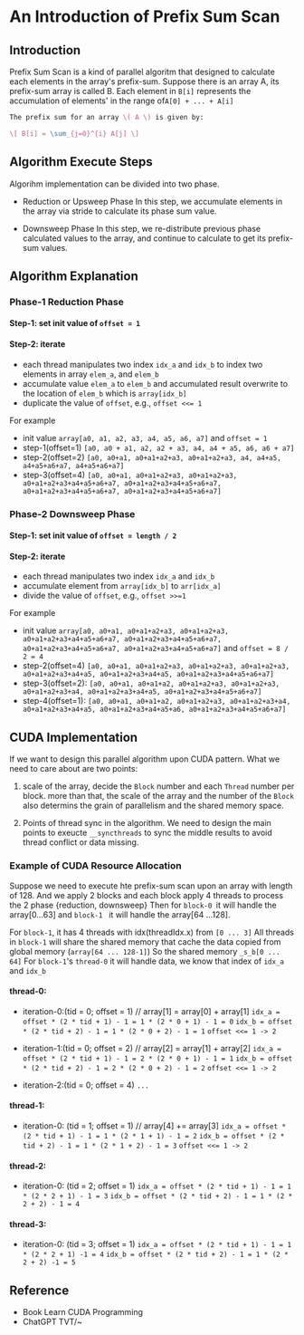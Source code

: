 # An Introduction of Prefix Sum Scan 

## Introduction 
Prefix Sum Scan is a kind of parallel algoritm that designed to calculate each elements in the array's prefix-sum. 
Suppose there is an array A, its prefix-sum array is called B.
Each element in `B[i]` represents the accumulation of elements' in the range of`A[0] + ... + A[i]`

```latex
The prefix sum for an array \( A \) is given by:

\[ B[i] = \sum_{j=0}^{i} A[j] \]
```
## Algorithm Execute Steps 
Algorihm implementation can be divided into two phase. 
* Reduction or Upsweep Phase
In this step, we accumulate elements in the array via stride to calculate its phase sum value.

* Downsweep Phase
In this step, we re-distribute previous phase calculated values to the array, and continue to calculate to get its prefix-sum values. 

## Algorithm Explanation 
### Phase-1 Reduction Phase
#### Step-1: set init value of `offset = 1`
#### Step-2: iterate 
* each thread manipulates two index `idx_a` and `idx_b` to index two elements in array `elem_a`, and `elem_b`
* accumulate value `elem_a` to `elem_b` and accumulated result overwrite to the location of `elem_b` which is `array[idx_b]`
* duplicate the value of `offset`, e.g., `offset <<= 1`

For example 
* init value `array[a0, a1, a2, a3, a4, a5, a6, a7]` and `offset = 1`
* step-1(offset=1) `[a0, a0 + a1, a2, a2 + a3, a4, a4 + a5, a6, a6 + a7]`
* step-2(offset=2) `[a0, a0+a1, a0+a1+a2+a3, a0+a1+a2+a3, a4, a4+a5, a4+a5+a6+a7, a4+a5+a6+a7]`
* step-3(offset=4) `[a0, a0+a1, a0+a1+a2+a3, a0+a1+a2+a3, a0+a1+a2+a3+a4+a5+a6+a7, a0+a1+a2+a3+a4+a5+a6+a7, a0+a1+a2+a3+a4+a5+a6+a7, a0+a1+a2+a3+a4+a5+a6+a7]`

### Phase-2 Downsweep Phase
#### Step-1: set init value of `offset = length / 2`
#### Step-2: iterate
* each thread manipulates two index `idx_a` and `idx_b`
* accumulate element from `array[idx_b]` to `arr[idx_a]`
* divide the value of `offset`, e.g., `offset >>=1`

For example
* init value `array[a0, a0+a1, a0+a1+a2+a3, a0+a1+a2+a3, a0+a1+a2+a3+a4+a5+a6+a7, a0+a1+a2+a3+a4+a5+a6+a7, a0+a1+a2+a3+a4+a5+a6+a7, a0+a1+a2+a3+a4+a5+a6+a7]` and `offset = 8 / 2 = 4`
* step-2(offset=4) `[a0, a0+a1, a0+a1+a2+a3, a0+a1+a2+a3, a0+a1+a2+a3, a0+a1+a2+a3+a4+a5, a0+a1+a2+a3+a4+a5, a0+a1+a2+a3+a4+a5+a6+a7]`
* step-3(offset=2): `[a0, a0+a1, a0+a1+a2, a0+a1+a2+a3, a0+a1+a2+a3, a0+a1+a2+a3+a4, a0+a1+a2+a3+a4+a5, a0+a1+a2+a3+a4+a5+a6+a7]`
* step-4(offset=1): `[a0, a0+a1, a0+a1+a2, a0+a1+a2+a3, a0+a1+a2+a3+a4, a0+a1+a2+a3+a4+a5, a0+a1+a2+a3+a4+a5+a6, a0+a1+a2+a3+a4+a5+a6+a7]`


## CUDA Implementation 
If we want to design this parallel algorithm upon CUDA pattern.  What we need to care about are two points:
1. scale of the array, decide the `Block` number and each `Thread` number per block. more than that, the scale of the array and the number of the `Block` also determins the grain of parallelism and the shared memory space. 

2. Points of thread sync in the algorithm. We need to design the main points to exeucte `__syncthreads` to sync the middle results to avoid thread conflict or data missing. 

### Example of CUDA Resource Allocation 

Suppose we need to execute hte prefix-sum scan upon an array with length of 128.
And we apply 2 blocks and each block apply 4 threads to process the 2 phase {reduction, downsweep}
Then for `block-0 `it will handle the array[0...63] and `block-1 ` it will handle the array[64 ...128]. 

For `block-1`, it has 4 threads with idx(threadIdx.x) from `[0 ... 3]`
All threads in `block-1` will share the shared memory that cache the data copied from global memory (`array[64 ... 128-1]`)
So the shared memory `_s_b[0 ... 64]`
For `block-1`'s `thread-0` it will handle data, we know that index of `idx_a` and `idx_b`
#### thread-0:
* iteration-0:(tid = 0; offset = 1) 
// array[1] = array[0] + array[1]
`idx_a = offset * (2 * tid + 1) - 1 = 1 * (2 * 0 + 1) - 1 = 0`
`idx_b = offset * (2 * tid + 2) - 1 = 1 * (2 * 0 + 2) - 1 = 1`
`offset <<= 1 -> 2`

* iteration-1:(tid = 0; offset = 2)
// array[2] = array[1] + array[2] 
`idx_a = offset * (2 * tid + 1) - 1 = 2 * (2 * 0 + 1) - 1 = 1`
`idx_b = offset * (2 * tid + 2) - 1 = 2 * (2 * 0 + 2) - 1 = 2` 
`offset <<= 1 -> 2`
* iteration-2:(tid = 0; offset = 4)
`...`

#### thread-1: 
* iteration-0: (tid = 1; offset = 1)
// array[4] += array[3] 
`idx_a = offset * (2 * tid + 1) - 1 = 1 * (2 * 1 + 1) - 1 = 2`
`idx_b = offset * (2 * tid + 2) - 1 = 1 * (2 * 1 + 2) - 1 = 3`
`offset <<= 1 -> 2`

#### thread-2: 
* iteration-0: (tid = 2; offset = 1)
`idx_a = offset * (2 * tid + 1) - 1 = 1 * (2 * 2 + 1) - 1 = 3`
`idx_b = offset * (2 * tid + 2) - 1 = 1 * (2 * 2 + 2) - 1 = 4`

#### thread-3: 
* iteration-0: (tid = 3; offset = 1)
`idx_a = offset * (2 * tid + 1) - 1 = 1 * (2 * 2 + 1) -1 = 4`
`idx_b = offset * (2 * tid + 2) - 1 = 1 * (2 * 2 + 2) -1 = 5`

## Reference 
* Book Learn CUDA Programming 
* ChatGPT TVT/~ 